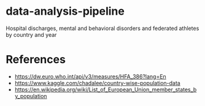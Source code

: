# data-analysis-pipeline
Hospital discharges, mental and behavioral disorders and federated athletes by country and year

# References
* https://dw.euro.who.int/api/v3/measures/HFA_386?lang=En
* https://www.kaggle.com/chadalee/country-wise-population-data
* https://en.wikipedia.org/wiki/List_of_European_Union_member_states_by_population
